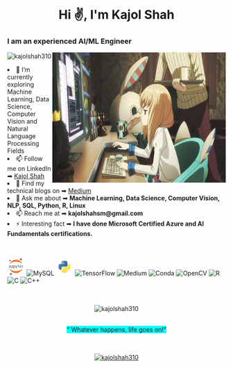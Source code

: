 <h1 align="center">Hi ✌, I'm Kajol Shah</h1>
<h3 align="left">I am an experienced AI/ML Engineer</h3>
<img align="right" alt="GIF" src="https://github.com/kajolshah310/kajolshah310/blob/main/girlswhocode.gif" width="400px" height="300px"/>
<p align="left"> <img src="https://komarev.com/ghpvc/?username=kajolshah310" alt="kajolshah310" /> </p>

<li align="left"> 🔭 I’m currently exploring Machine Learning, Data Science, Computer Vision and Natural Language Processing Fields</a></li>

<li align="left"> 📫 Follow me on LinkedIn ➡︎ <a href="https://www.linkedin.com/in/kajol-t-shah/">Kajol Shah</a></li>

<li align="left"> 🔬 Find my technical blogs on ➡︎ <a href="https://medium.com/@kajolshah">Medium</a></li>

<li align="left"> 💬 Ask me about ➡︎ <b> Machine Learning, Data Science, Computer Vision, NLP, SQL, Python, R, Linux </b></li>

<li align="left"> 📫 Reach me at ➡︎ <b>kajolshahsm@gmail.com</b></li>

<li align="left"> ⚡ Interesting fact ➡︎ <b>I have done Microsoft Certified Azure and AI Fundamentals certifications.</b></li><br/><br/>

<p align="left">
<img src="https://raw.githubusercontent.com/github/explore/80688e429a7d4ef2fca1e82350fe8e3517d3494d/topics/jupyter-notebook/jupyter-notebook.png " alt="jupyter-notebook" width="40" height="40"/>
<img src="https://www.freepnglogos.com/uploads/logo-mysql-png/logo-mysql-mysql-logo-png-images-are-download-crazypng-21.png" alt="MySQL" width="40" height="40"/>
<img src="https://raw.githubusercontent.com/github/explore/80688e429a7d4ef2fca1e82350fe8e3517d3494d/topics/python/python.png" alt="Python" width="40" height="40"/>
 <img src="https://img.shields.io/badge/TensorFlow-FF6F00?style=for-the-badge&logo=tensorflow&logoColor=white" alt="TensorFlow" width="40" height="40"/>
 <img src="https://img.shields.io/badge/Medium-12100E?style=for-the-badge&logo=medium&logoColor=white" alt="Medium" width="40" height="40"/>
 <img src="https://img.shields.io/badge/conda-342B029.svg?&style=for-the-badge&logo=anaconda&logoColor=white" alt="Conda" width="40" height="40"/>
 <img src="https://img.shields.io/badge/OpenCV-27338e?style=for-the-badge&logo=OpenCV&logoColor=white" alt="OpenCV" width="40" height="40"/>
 <img src="https://img.shields.io/badge/R-276DC3?style=for-the-badge&logo=r&logoColor=white" alt="R" width="40" height="40"/>
 <img src="https://img.shields.io/badge/C-00599C?style=for-the-badge&logo=c&logoColor=white" alt="C" width="40" height="40"/>
 <img src="https://img.shields.io/badge/C%2B%2B-00599C?style=for-the-badge&logo=c%2B%2B&logoColor=white" alt="C++" width="40" height="40"/> 
</p>

<p align="center">
<br/><br/>
<img src="https://github-readme-stats.vercel.app/api?username=kajolshah310&theme=blue-green&show_icons=true" alt="kajolshah310" />
</p>

<p align="center">
<br/>
<span style="background-color: #00FFFF">“ Whatever happens, life goes on!” </span>
</p>

<br/>
<p align="center">
<a href="https://www.linkedin.com/in/kajol-t-shah" target="blank"><img align="center" src="https://cdn.jsdelivr.net/npm/simple-icons@3.0.1/icons/linkedin.svg" alt="kajolshah310" height="20" width="20" /></a>
